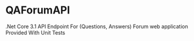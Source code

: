 # QAForumAPI
.Net Core 3.1  API Endpoint For (Questions, Answers) Forum web application
Provided With Unit Tests

